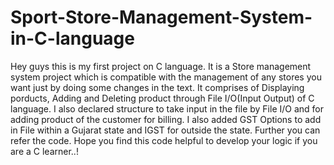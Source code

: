 # Sport-Store-Management-System-in-C-language
Hey guys this is my first project on C language. It is a Store management system project which is compatible with the management of any stores you want just by doing some changes in the text. It comprises of Displaying porducts, Adding and Deleting product through File I/O(Input Output) of C language. I also declared structure to take input in the file by File I/O and for adding product of the customer for billing. I also added GST Options to add in File within a Gujarat state and IGST for outside the state. Further you can refer the code.
Hope you find this code helpful to develop your logic if you are a C learner..!
